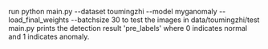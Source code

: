 run 
python main.py --dataset toumingzhi --model myganomaly --load_final_weights --batchsize 30
to test the images in data/toumingzhi/test
main.py prints the detection result 'pre_labels' where 0 indicates normal and 1 indicates anomaly.
